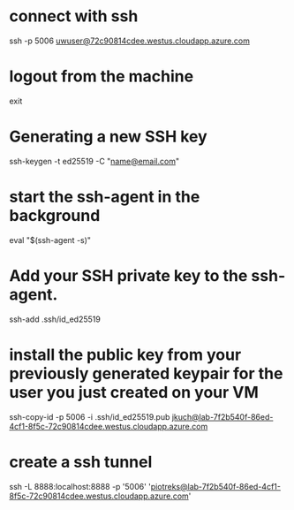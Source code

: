 # connect with ssh #
ssh -p 5006 uwuser@72c90814cdee.westus.cloudapp.azure.com

# logout from the machine #
exit

# Generating a new SSH key #  
ssh-keygen -t ed25519 -C "name@email.com"

# start the ssh-agent in the background #
eval "$(ssh-agent -s)"

# Add your SSH private key to the ssh-agent. #
ssh-add .ssh/id_ed25519

# install the public key from your previously generated keypair for the user you just created on your VM #
ssh-copy-id -p 5006 -i .ssh/id_ed25519.pub jkuch@lab-7f2b540f-86ed-4cf1-8f5c-72c90814cdee.westus.cloudapp.azure.com

# create a ssh tunnel
ssh -L 8888:localhost:8888 -p '5006' 'piotreks@lab-7f2b540f-86ed-4cf1-8f5c-72c90814cdee.westus.cloudapp.azure.com'





